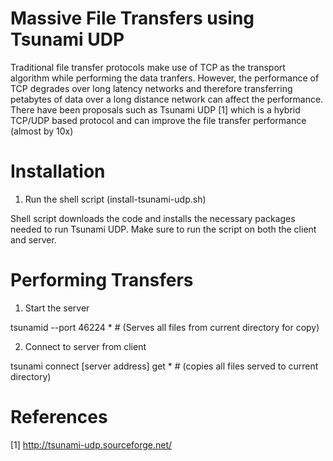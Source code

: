 # Massive File Transfers using Tsunami UDP

Traditional file transfer protocols make use of TCP as the transport algorithm while performing the data tranfers. However, the performance of TCP degrades over long latency networks and therefore transferring petabytes of data over a long distance network can affect the performance. There have been proposals such as Tsunami UDP [1] which is a hybrid TCP/UDP based protocol and can improve the file transfer performance (almost by 10x)


# Installation

1. Run the shell script (install-tsunami-udp.sh) 

Shell script downloads the code and installs the necessary packages needed to run Tsunami UDP. Make sure to run the script on both the client and server.


# Performing Transfers

1. Start the server

tsunamid --port 46224 * # (Serves all files from current directory for copy)

2. Connect to server from client

tsunami connect [server address] get * # (copies all files served to current directory)

# References 

[1] http://tsunami-udp.sourceforge.net/

